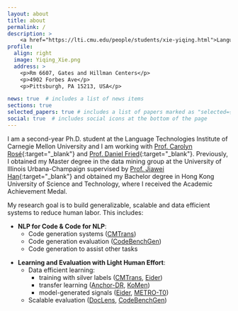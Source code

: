 ```yaml
---
layout: about
title: about
permalink: /
description: >
    <a href="https://lti.cmu.edu/people/students/xie-yiqing.html">Language Technologies Institute, CMU</a>. <a href="mailto:yiqingxi@andrew.cmu.edu?subject=Hi">yiqingxi@andrew.cmu.edu</a>
profile:
  align: right
  image: Yiqing_Xie.png
  address: >
    <p>Rm 6607, Gates and Hillman Centers</p>
    <p>4902 Forbes Ave</p>
    <p>Pittsburgh, PA 15213, USA</p>

news: true  # includes a list of news items
sections: true
selected_papers: true # includes a list of papers marked as "selected={true}"
social: true  # includes social icons at the bottom of the page
---
```


I am a second-year Ph.D. student at the Language Technologies Institute of Carnegie Mellon University and I am working with [Prof. Carolyn Rosé](https://www.cs.cmu.edu/~cprose){:target="\_blank"} and [Prof. Daniel Fried](https://dpfried.github.io){:target="\_blank"}. Previously, I obtained my Master degree in the data mining group at the University of Illinois Urbana-Champaign supervised by [Prof. Jiawei Han](http://hanj.cs.illinois.edu){:target="\_blank"} and obtained my Bachelor degree in Hong Kong University of Science and Technology, where I received the Academic Achievement Medal.

My research goal is to build generalizable, scalable and data efficient systems to reduce human labor. This includes:

* **NLP for Code & Code for NLP**:
  * Code generation systems ([CMTrans](https://arxiv.org/abs/2311.00317))
  * Code generation evaluation ([CodeBenchGen](https://arxiv.org/abs/2404.00566))
  * Code generation to assist other tasks

&NewLine;

* **Learning and Evaluation with Light Human Effort**:
  * Data efficient learning:
    * training with silver labels ([CMTrans](https://arxiv.org/abs/2311.00317), [Eider](https://arxiv.org/abs/2106.08657))
    * transfer learning ([Anchor-DR](https://arxiv.org/abs/2305.05834), [KoMen](https://www.cs.emory.edu/~jyang71/files/komen.pdf))
    * model-generated signals ([Eider](https://arxiv.org/abs/2106.08657), [METRO-T0](https://arxiv.org/abs/2305.12567))
  * Scalable evaluation ([DocLens](https://arxiv.org/abs/2311.09581), [CodeBenchGen](https://arxiv.org/abs/2404.00566))